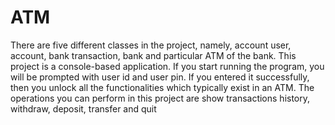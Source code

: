 # ATM
There are five different classes in the project, namely, account user, account, bank transaction, bank and particular ATM of the bank. This project is a console-based application. If you start running the program, you will be prompted with user id and user pin. If you entered it successfully, then you unlock all the functionalities which typically exist in an ATM. The operations you can perform in this project are show transactions history, withdraw, deposit, transfer and quit
